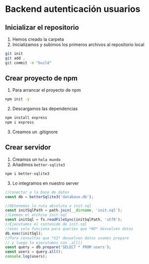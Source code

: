 # Backend autenticación usuarios

## Inicializar el repositorio

1. Hemos creado la carpeta
2. Inicializamos y subimos los primeros archivos al repositorio local

```bash
git init
git add .
git commit -m "build"
```

## Crear proyecto de npm
1. Para arrancar el proyecto de npm

```bash
npm init -y
```

2. Descargamos las dependencias

```bash
npm install express
npm i express
```

3. Creamos un .gitignore

## Crear servidor

1. Creamos un `hola mundo`
2. Añadimos `better-sqlite3`

```bash
npm i better-sqlite3
```
3. Lo integramos en nuestro server

```js
//Conectar a la base de datos
const db = betterSqlite3('database.db');

//Obtenemos la ruta absoluta a init.sql
const initSqlPath = path.join(__dirname, 'init.sql');
//Leemos el archivo init.sql
const initSql = fs.readFileSync(initSqlPath, 'utf8');
//Ejecutamos el contenido de init.sql
//exec solo funciona para queries que *NO* devuelven datos
db.exec(initSql);
//Para consultas que *SI* devuelven datos usamos prepare
// y luego lo ejecutamos con .all()
const query = db.prepare('SELECT * FROM users');
const users = query.all();
console.log(users);
```